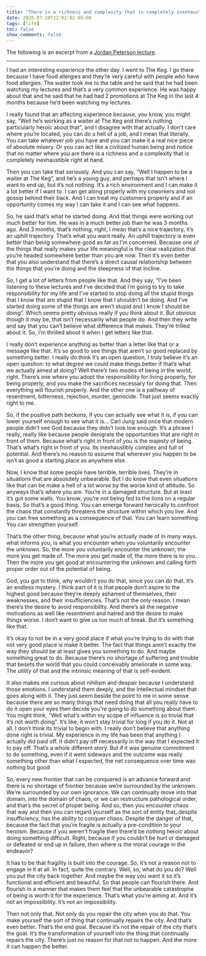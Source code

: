 ```yaml
---
title: "There is a richness and complexity that is completely inexhaustible right at hand"
date: 2020-07-20T22:02:02-05:00
tags: [life]
toc: false
show_comments: false
---
```


The following is an excerpt from a [Jordan Peterson lecture](https://www.youtube.com/watch?v=6gFjB9FTN58&feature=youtu.be&t=479).

---

I had an interesting experience the other day. I went to The Keg. I go there because I have food allergies and they’re very careful with people who have food allergies. The waiter took me to the table and he said that he had been watching my lectures and that’s a very common experience. He was happy about that and he said that he had had 2 promotions at The Keg in the last 4 months because he’d been watching my lectures.

I really found that an affecting experience because, you know, you might say, “Well he’s working as a waiter at The Keg and there’s nothing particularly heroic about that”, and I disagree with that actually. I don’t care where you’re located, you can do a hell of a job, and I mean that literally. You can take whatever job you have and you can make it a real nice piece of absolute misery. Or you can act like a civilized human being and notice that no matter where you are there is a richness and a complexity that is completely inexhaustible right at hand.

Then you can take that seriously. And you can say, “Well I happen to be a waiter at The Keg”, and he’s a young guy, and perhaps that isn’t where I want to end up, but it’s not nothing. It’s a rich environment and I can make it a lot better if I want to. I can get along properly with my coworkers and not gossip behind their back. And I can treat my customers properly and if an opportunity comes my way I can take it and I can see what happens.

So, he said that’s what he started doing. And that things were working out much better for him. He was in a much better job than he was 3 months ago. And 3 months, that’s nothing, right, I mean that’s a nice trajectory, it’s an uphill trajectory. That’s what you want really. An uphill trajectory is even better than being somewhere good as far as I’m concerned. Because one of the things that really makes your life meaningful is the clear realization that you’re headed somewhere better than you are now. Then it’s even better that you also understand that there’s a direct causal relationship between the things that you’re doing and the steepness of that incline.

So, I get a lot of letters from people like that. And they say, “I’ve been listening to these lectures and I’ve decided that I’m going to try to take responsibility for my life and I’ve started to stop doing all the stupid things that I know that are stupid that I know that I shouldn’t be doing. And I’ve started doing some of the things are aren’t stupid and I know I should be doing”. Which seems pretty obvious really if you think about it. But obvious though it may be, that isn’t necessarily what people do. And then they write and say that you can’t believe what difference that makes. They’re trilled about it. So, I’m thrilled about it when I get letters like that.

I really don’t experience anything as better than a letter like that or a message like that. It’s so good to see things that aren’t so good replaced by something better. I really do think it’s an open question, I truly believe it’s an open question: to what degree we could make things better if that’s what we actually aimed at doing? Well there’s two modes of being in the world, right. There’s one where you adopt the responsibility for living properly, for being properly, and you make the sacrifices necessary for doing that. Then everything will flourish properly. And the other one is a pathway of resentment, bitterness, rejection, murder, genocide. That just seems exactly right to me.

So, if the positive path beckons, if you can actually see what it is, if you can lower yourself enough to see what it is… Carl Jung said once that modern people didn’t see God because they didn’t look low enough. It’s a phrase I really, really like because people denigrate the opportunities that are right in front of them. Because what’s right in front of you is the majesty of being. That’s what’s right in front of you. Its inexhaustibly complex and full of potential. And there’s no reason to assume that wherever you happen to be isn’t as good a starting place as anywhere else.

Now, I know that some people have terrible, terrible lives. They’re in situations that are absolutely unbearable. But I do know that even situations like that can be make a hell of a lot worse by the worse kind of attitude. So anyways that’s where you are. You’re in a damaged structure. But at least it’s got some walls. You know, you’re not being fed to the lions on a regular basis. So that’s a good thing. You can emerge forward heroically to confront the chaos that constantly threatens the structure within which you live. And you can free something as a consequence of that. You can learn something. You can strengthen yourself.

That’s the other thing, because what you’re actually made of in many ways. what informs you, is what you encounter when you voluntarily encounter the unknown. So, the more you voluntarily encounter the unknown, the more you get made of. The more you get made of, the more there is to you. Then the more you get good at encountering the unknown and calling forth proper order out of the potential of being.

God, you got to think, why wouldn’t you do that, since you can do that. It’s an endless mystery. I think part of it is that people don’t aspire to the highest good because they’re deeply ashamed of themselves, their weaknesses, and their insufficiencies. That’s not the only reason. I mean there’s the desire to avoid responsibility. And there’s all the negative motivations as well like resentment and hatred and the desire to make things worse. I don’t want to give us too much of break. But it’s something like that.

It’s okay to not be in a very good place if what you’re trying to do with that not very good place is make it better. The fact that things aren’t exactly the way they should be at least gives you something to do. And maybe something great to do. Because there’s no shortage of suffering and trouble that besets the world that you could conceivably ameliorate in some way. The utility of that and the intrinsic meaning of that is self-evident.

It also makes me curious about nihilism and despair because I understand those emotions. I understand them deeply, and the intellectual mindset that goes along with it. They just seem beside the point to me in some sense because there are so many things that need doing that all you really have to do it open your eyes then decide you’re going to do something about them. You might think, “Well what’s within my scope of influence is so trivial that it’s not worth doing”. It’s like, it won’t stay trivial for long if you do it. Not at all. I don’t think its trivial to begin with. I really don’t believe that anything done right is trivial. My experience in my life has been that anything I actually did paid off. It didn’t pay off necessarily in the way that I expected it to pay off. That’s a whole different story. But if it was genuine commitment to do something, even if it went sideways and the outcome was really something other than what I expected, the net consequence over time was nothing but good

So, every new frontier that can be conquered is an advance forward and there is no shortage of frontier because we’re surrounded by the unknown. We’re surrounded by our own ignorance. We can continually move into that domain, into the domain of chaos, or we can restructure pathological order, and that’s the secret of proper being. And so, then you encounter chaos that way and then you can regard yourself as the sort of entity that, despite insufficiency, has the ability to conquer chaos. Despite the danger of that, because the fact that you’re fragile is actually a pre-condition to your heroism. Because if you weren’t fragile then there’d be nothing heroic about doing something difficult. Right, because if you couldn’t be hurt or damaged or defeated or end up in failure, then where is the moral courage in the endeavor?

It has to be that fragility is built into the courage. So, it’s not a reason not to engage in it at all. In fact, quite the contrary. Well, so, what do you do? Well you put the city back together. And maybe the way you want it so it’s functional and efficient and beautiful. So that people can flourish there. And flourish in a manner that makes them feel that the unbearable catastrophe of being is worth it for the experience. That’s what you’re aiming at. And it’s not an impossibility. It’s not an impossibility.

Then not only that. Not only do you repair the city when you do that. You make yourself the sort of thing that continually repairs the city. And that’s even better. That’s the end goal. Because it’s not the repair of the city that’s the goal. It’s the transformation of yourself into the thing that continually repairs the city. There’s just no reason for that not to happen. And the more it can happen the better.
